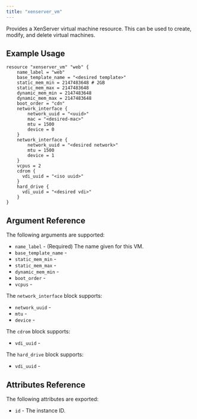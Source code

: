 ```yaml
---
title: "xenserver_vm"
---
```


Provides a XenServer virtual machine resource. This can be used to create, modify, and delete virtual machines.

## Example Usage

```hcl
resource "xenserver_vm" "web" {
    name_label = "web"
    base_template_name = "<desired template>"
    static_mem_min = 2147483648 # 2GB
    static_mem_max = 2147483648
    dynamic_mem_min = 2147483648
    dynamic_mem_max = 2147483648
    boot_order = "cdn"
    network_interface {
        network_uuid = "<uuid>"
        mac = "<desired-mac>"
        mtu = 1500
        device = 0
    }
    network_interface {
        network_uuid = "<desired network>"
        mtu = 1500
        device = 1
    }
    vcpus = 2
    cdrom {
      vdi_uuid = "<iso uuid>"
    }
    hard_drive {
      vdi_uuid = "<desired vdi>"
    }
}
```

## Argument Reference

The following arguments are supported:

* `name_label` - (Required) The name given for this VM.
* `base_template_name` - 
* `static_mem_min` - 
* `static_mem_max` - 
* `dynamic_mem_min` - 
* `boot_order` - 
* `vcpus` - 

The `network_interface` block supports:

* `network_uuid` -
* `mtu` -
* `device` -

The `cdrom` block supports:

* `vdi_uuid` - 

The `hard_drive` block supports:

* `vdi_uuid` - 

## Attributes Reference

The following attributes are exported:

* `id` - The instance ID.
